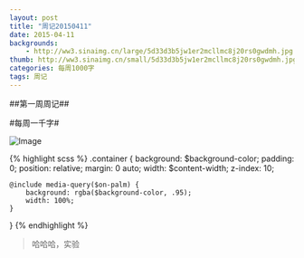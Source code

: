 ```yaml
---
layout: post
title: "周记20150411"
date: 2015-04-11
backgrounds:
    - http://ww3.sinaimg.cn/large/5d33d3b5jw1er2mcllmc8j20rs0gwdmh.jpg
thumb: http://ww3.sinaimg.cn/small/5d33d3b5jw1er2mcllmc8j20rs0gwdmh.jpg
categories: 每周1000字
tags: 周记
---
```

##第一周周记##

#每周一千字#

![Image](http://ww3.sinaimg.cn/mw690/5d33d3b5jw1er2mcllmc8j20rs0gwdmh.jpg)

{% highlight scss %}
.container {
    background: $background-color;
    padding: 0;
    position: relative;
    margin: 0 auto;
    width: $content-width;
    z-index: 10;

    @include media-query($on-palm) {
        background: rgba($background-color, .95);
        width: 100%;
    }
}
{% endhighlight %}

>哈哈哈，实验